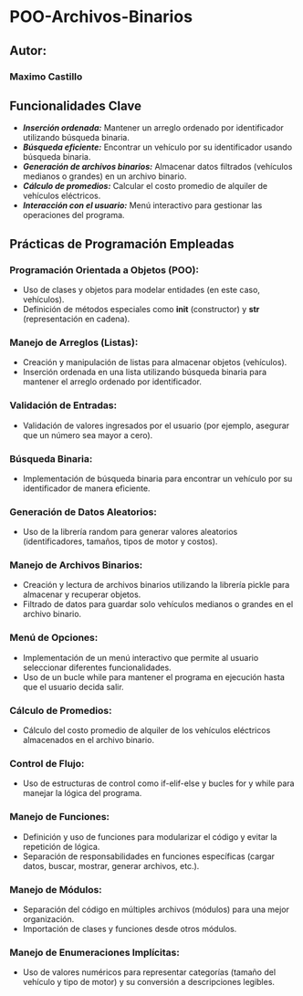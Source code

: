 # POO-Archivos-Binarios
## Autor: 
### Maximo Castillo

## Funcionalidades Clave
+ **_Inserción ordenada:_** Mantener un arreglo ordenado por identificador utilizando búsqueda binaria.
+ **_Búsqueda eficiente:_** Encontrar un vehículo por su identificador usando búsqueda binaria.
+ **_Generación de archivos binarios:_** Almacenar datos filtrados (vehículos medianos o grandes) en un archivo binario.
+ **_Cálculo de promedios:_** Calcular el costo promedio de alquiler de vehículos eléctricos.
+ **_Interacción con el usuario:_** Menú interactivo para gestionar las operaciones del programa.

## Prácticas de Programación Empleadas
### Programación Orientada a Objetos (POO):
+ Uso de clases y objetos para modelar entidades (en este caso, vehículos).
+ Definición de métodos especiales como __init__ (constructor) y __str__ (representación en cadena).
### Manejo de Arreglos (Listas):
+ Creación y manipulación de listas para almacenar objetos (vehículos).
+ Inserción ordenada en una lista utilizando búsqueda binaria para mantener el arreglo ordenado por identificador.
### Validación de Entradas:
+ Validación de valores ingresados por el usuario (por ejemplo, asegurar que un número sea mayor a cero).
### Búsqueda Binaria:
+ Implementación de búsqueda binaria para encontrar un vehículo por su identificador de manera eficiente.
### Generación de Datos Aleatorios:
+ Uso de la librería random para generar valores aleatorios (identificadores, tamaños, tipos de motor y costos).
### Manejo de Archivos Binarios:
+ Creación y lectura de archivos binarios utilizando la librería pickle para almacenar y recuperar objetos.
+ Filtrado de datos para guardar solo vehículos medianos o grandes en el archivo binario.
### Menú de Opciones:
+ Implementación de un menú interactivo que permite al usuario seleccionar diferentes funcionalidades.
+ Uso de un bucle while para mantener el programa en ejecución hasta que el usuario decida salir.
### Cálculo de Promedios:
+ Cálculo del costo promedio de alquiler de los vehículos eléctricos almacenados en el archivo binario.
### Control de Flujo:
+ Uso de estructuras de control como if-elif-else y bucles for y while para manejar la lógica del programa.
### Manejo de Funciones:
+ Definición y uso de funciones para modularizar el código y evitar la repetición de lógica.
+ Separación de responsabilidades en funciones específicas (cargar datos, buscar, mostrar, generar archivos, etc.).
### Manejo de Módulos:
+ Separación del código en múltiples archivos (módulos) para una mejor organización.
+ Importación de clases y funciones desde otros módulos.
### Manejo de Enumeraciones Implícitas:
+ Uso de valores numéricos para representar categorías (tamaño del vehículo y tipo de motor) y su conversión a descripciones legibles.
